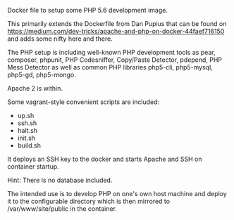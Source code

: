 Docker file to setup some PHP 5.6 development image.

This primarily extends the Dockerfile from Dan Pupius that can be found on
https://medium.com/dev-tricks/apache-and-php-on-docker-44faef716150
and adds some nifty here and there.

The PHP setup is including well-known PHP development tools
as pear, composer, phpunit, PHP Codesniffer, Copy/Paste Detector,
pdepend, PHP Mess Detector as well as common PHP libraries
php5-cli, php5-mysql, php5-gd, php5-mongo.

Apache 2 is within.

Some vagrant-style convenient scripts are included:
* up.sh
* ssh.sh
* halt.sh
* init.sh
* build.sh

It deploys an SSH key to the docker and starts Apache and SSH on container
startup.

Hint: There is no database included.

The intended use is to develop PHP on one's own host machine and deploy it
to the configurable directory which is then mirrored to /var/www/site/public in
the container.

